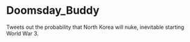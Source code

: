# Doomsday_Buddy
Tweets out the probability that North Korea will nuke, inevitable starting World War 3.
